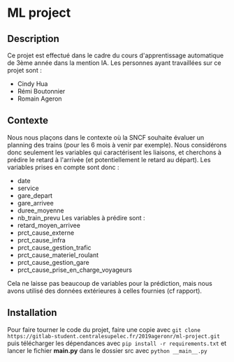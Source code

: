 # ML project

## Description
Ce projet est effectué dans le cadre du cours d'apprentissage automatique de 3ème année dans la mention IA. Les personnes ayant travaillées sur ce projet sont :
- Cindy Hua
- Rémi Boutonnier
- Romain Ageron

## Contexte
Nous nous plaçons dans le contexte où la SNCF souhaite évaluer un planning des trains (pour les 6 mois à venir par exemple). Nous considérons donc seulement les variables qui caractérisent les liaisons, et cherchons à prédire le retard à l'arrivée (et potentiellement le retard au départ). Les variables prises en compte sont donc :
- date
- service
- gare_depart
- gare_arrivee
- duree_moyenne
- nb_train_prevu
Les variables à prédire sont :
- retard_moyen_arrivee
- prct_cause_externe
- prct_cause_infra
- prct_cause_gestion_trafic
- prct_cause_materiel_roulant
- prct_cause_gestion_gare
- prct_cause_prise_en_charge_voyageurs

Cela ne laisse pas beaucoup de variables pour la prédiction, mais nous avons utilisé des données extérieures à celles fournies (cf rapport).

## Installation
Pour faire tourner le code du projet, faire une copie avec `git clone https://gitlab-student.centralesupelec.fr/2019ageronr/ml-project.git` puis télécharger les dépendances avec `pip install -r requirements.txt` et lancer le fichier __main.py__ dans le dossier src avec `python __main__.py`